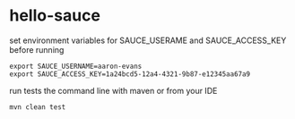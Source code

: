 # hello-sauce

set environment variables for SAUCE_USERAME and SAUCE_ACCESS_KEY before running

```
export SAUCE_USERNAME=aaron-evans
export SAUCE_ACCESS_KEY=1a24bcd5-12a4-4321-9b87-e12345aa67a9
```

run tests the command line with maven or from your IDE

```
mvn clean test
```

